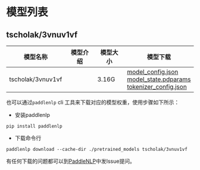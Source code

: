 #  模型列表

## tscholak/3vnuv1vf

| 模型名称 | 模型介绍 | 模型大小  | 模型下载 |
| --- | --- | --- | --- |
|tscholak/3vnuv1vf|  | 3.16G | [model_config.json](https://bj.bcebos.com/paddlenlp/models/community/tscholak/3vnuv1vf/model_config.json)<br>[model_state.pdparams](https://bj.bcebos.com/paddlenlp/models/community/tscholak/3vnuv1vf/model_state.pdparams)<br>[tokenizer_config.json](https://bj.bcebos.com/paddlenlp/models/community/tscholak/3vnuv1vf/tokenizer_config.json) |

也可以通过`paddlenlp` cli 工具来下载对应的模型权重，使用步骤如下所示：

* 安装paddlenlp

```shell
pip install paddlenlp
```

* 下载命令行

```shell
paddlenlp download --cache-dir ./pretrained_models tscholak/3vnuv1vf
```

有任何下载的问题都可以到[PaddleNLP](https://github.com/PaddlePaddle/PaddleNLP)中发Issue提问。